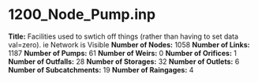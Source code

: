 # 1200_Node_Pump.inp
**Title:** Facilities used to swtich off things (rather than having to set data val=zero). ie Network is Visible
**Number of Nodes:** 1058
**Number of Links:** 1187
**Number of Pumps:** 61
**Number of Weirs:** 0
**Number of Orifices:** 1
**Number of Outfalls:** 28
**Number of Storages:** 32
**Number of Outlets:** 6
**Number of Subcatchments:** 19
**Number of Raingages:** 4
